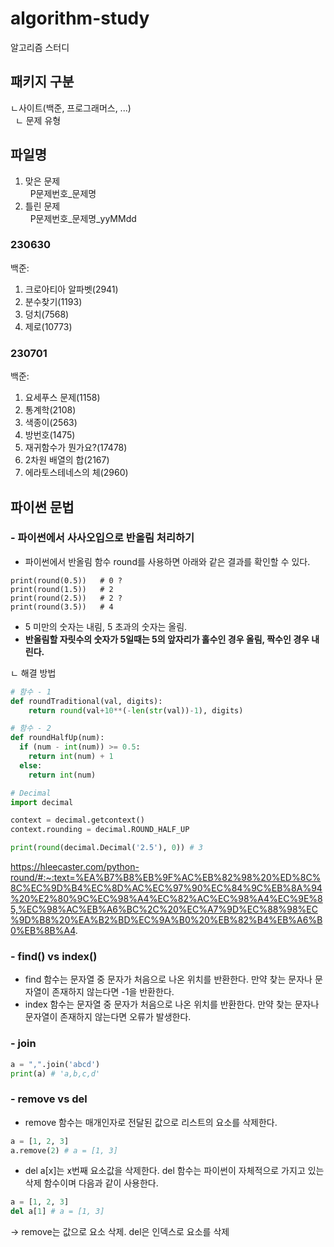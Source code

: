 # algorithm-study
알고리즘 스터디

## 패키지 구분
ㄴ사이트(백준, 프로그래머스, ...)   
&nbsp;&nbsp;ㄴ 문제 유형

## 파일명
1. 맞은 문제   
&nbsp;&nbsp;P문제번호_문제명
2. 틀린 문제   
&nbsp;&nbsp;P문제번호_문제명_yyMMdd  

### 230630
백준:     
1. 크로아티아 알파벳(2941)
2. 분수찾기(1193)
3. 덩치(7568)
4. 제로(10773)

### 230701
백준:     
1. 요세푸스 문제(1158)
2. 통계학(2108)
3. 색종이(2563)
4. 방번호(1475)
5. 재귀함수가 뭔가요?(17478)
6. 2차원 배열의 합(2167)
7. 에라토스테네스의 체(2960)

## 파이썬 문법
### - 파이썬에서 사사오입으로 반올림 처리하기
- 파이썬에서 반올림 함수 round를 사용하면 아래와 같은 결과를 확인할 수 있다.
```
print(round(0.5))   # 0 ?
print(round(1.5))   # 2
print(round(2.5))   # 2 ?
print(round(3.5))   # 4
```
- 5 미만의 숫자는 내림, 5 초과의 숫자는 올림.
- <b>반올림할 자릿수의 숫자가 5일때는 5의 앞자리가 홀수인 경우 올림, 짝수인 경우 내린다.</b>

ㄴ 해결 방법
```python
# 함수 - 1
def roundTraditional(val, digits):
    return round(val+10**(-len(str(val))-1), digits)

# 함수 - 2
def roundHalfUp(num):
  if (num - int(num)) >= 0.5:
    return int(num) + 1
  else:
    return int(num)

# Decimal
import decimal

context = decimal.getcontext()
context.rounding = decimal.ROUND_HALF_UP

print(round(decimal.Decimal('2.5'), 0)) # 3
```
https://hleecaster.com/python-round/#:~:text=%EA%B7%B8%EB%9F%AC%EB%82%98%20%ED%8C%8C%EC%9D%B4%EC%8D%AC%EC%97%90%EC%84%9C%EB%8A%94%20%E2%80%9C%EC%98%A4%EC%82%AC%EC%98%A4%EC%9E%85,%EC%98%AC%EB%A6%BC%2C%20%EC%A7%9D%EC%88%98%EC%9D%B8%20%EA%B2%BD%EC%9A%B0%20%EB%82%B4%EB%A6%B0%EB%8B%A4.

### - find() vs index()
- find 함수는 문자열 중 문자가 처음으로 나온 위치를 반환한다. 만약 찾는 문자나 문자열이 존재하지 않는다면 -1을 반환한다.
- index 함수는 문자열 중 문자가 처음으로 나온 위치를 반환한다. 만약 찾는 문자나 문자열이 존재하지 않는다면 오류가 발생한다.

### - join
```python
a = ",".join('abcd')
print(a) # 'a,b,c,d'
```

### - remove vs del
- remove 함수는 매개인자로 전달된 값으로 리스트의 요소를 삭제한다.
```python
a = [1, 2, 3]
a.remove(2) # a = [1, 3]
```
- del a[x]는 x번째 요소값을 삭제한다. del 함수는 파이썬이 자체적으로 가지고 있는 삭제 함수이며 다음과 같이 사용한다.
```python
a = [1, 2, 3]
del a[1] # a = [1, 3]
```
-> remove는 값으로 요소 삭제. del은 인덱스로 요소를 삭제
